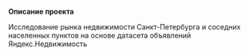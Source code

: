 **Описание проекта**

Исследование рынка недвижимости Санкт-Петербурга и соседних населенных пунктов на основе датасета объявлений Яндекс.Недвижимость
